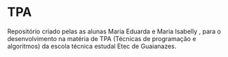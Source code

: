 # TPA
Repositório criado pelas as alunas Maria Eduarda e Maria Isabelly , para o desenvolvimento na matéria de TPA (Técnicas de programação e algoritmos)
da escola técnica estudal Etec de Guaianazes.
